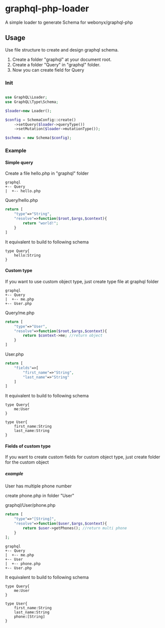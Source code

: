 # graphql-php-loader

A simple loader to generate Schema for webonyx/graphql-php

## Usage

Use file structure to create and design graphql schema.

1. Create a folder "graphql" at your document root.
2. Create a folder "Query" in "graphql" folder.
3. Now you can create field for Query

### Init
```php

use GraphQL\Loader;
use GraphQL\Type\Schema;

$loader=new Loader();

$config = SchemaConfig::create()
    ->setQuery($loader->queryType())
    ->setMutation($loader->mutationType());

$schema = new Schema($config);

```

### Example 

#### Simple query
Create a file hello.php in "graphql" folder
```
graphql
+-- Query
|  +-- hello.php
```

Query/hello.php
```php
return [
    "type"=>"String",
    "resolve"=>function($root,$args,$context){
        return "world!";
    }
]
```
It equivalent to build to following schema
```gql
type Query{
    hello:String
}
```

#### Custom type
If you want to use custom object type, just create type file at graphql folder

```
graphql
+-- Query
|  +-- me.php
+-- User.php
```

Query/me.php
```php
return [
    "type"=>"User",
    "resolve"=>function($root,$args,$context){
        return $context->me; //return object
    }
]
```

User.php
```php
return [
    "fields"=>[
        "first_name"=>"String",
        "last_name"=>"String"
    ]
]
```
It equivalent to build to following schema
```gql
type Query{
    me:User
}

type User{
    first_name:String
    last_name:String
}
```

#### Fields of custom type
If you want to create custom fields for custom object type, just create folder for the custom object

##### example
User has multiple phone number

create phone.php in folder "User"

graphql/User/phone.php
```php
return [
    "type"=>"[String]",
    "resolve"=>function($user,$args,$context){
        return $user->getPhones(); //return multi phone
    }
];
```

```
graphql
+-- Query
|  +-- me.php
+-- User
|  +-- phone.php
+-- User.php
```
It equivalent to build to following schema
```gql
type Query{
    me:User
}

type User{
    first_name:String
    last_name:String
    phone:[String]
}
```






